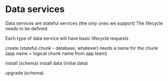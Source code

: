 # Data services

Data services are stateful services (the only ones we support)
The lifecycle needs to be defined

Each type of data service will have basic lifecycle requests

create (stateful chunk - database, whatever)
  needs a name for the chunk (app name + logical chunk name from app team)

install (schema)
install data (initial data)

upgrade (schema)
